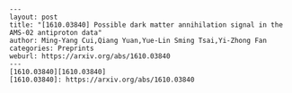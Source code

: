     ---
    layout: post
    title: "[1610.03840] Possible dark matter annihilation signal in the AMS-02 antiproton data"
    author: Ming-Yang Cui,Qiang Yuan,Yue-Lin Sming Tsai,Yi-Zhong Fan
    categories: Preprints
    weburl: https://arxiv.org/abs/1610.03840
    ---
    [1610.03840][1610.03840]
    [1610.03840]: https://arxiv.org/abs/1610.03840

